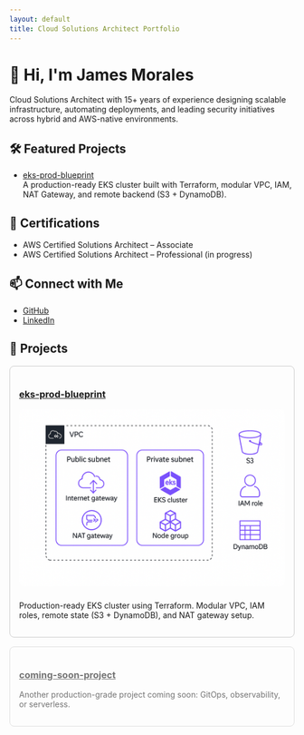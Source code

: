 ```yaml
---
layout: default
title: Cloud Solutions Architect Portfolio
---
```


# 👋 Hi, I'm James Morales

Cloud Solutions Architect with 15+ years of experience designing scalable infrastructure, automating deployments, and leading security initiatives across hybrid and AWS-native environments.

## 🛠️ Featured Projects

- [eks-prod-blueprint](https://github.com/jamesmorales7654/eks-prod-blueprint)  
  A production-ready EKS cluster built with Terraform, modular VPC, IAM, NAT Gateway, and remote backend (S3 + DynamoDB).

## 📜 Certifications

- AWS Certified Solutions Architect – Associate
- AWS Certified Solutions Architect – Professional (in progress)

## 📫 Connect with Me

- [GitHub](https://github.com/jamesmorales7654)
- [LinkedIn](https://linkedin.com/in/jamesmorales7654) <!-- Update this if needed -->

## 🚀 Projects

<div style="display: flex; flex-wrap: wrap; gap: 1rem;">

<div style="flex: 1 1 300px; border: 1px solid #ccc; border-radius: 8px; padding: 1rem;">
  <h3><a href="https://github.com/jamesmorales7654/eks-prod-blueprint" target="_blank">eks-prod-blueprint</a></h3>
  <img src="https://github.com/jamesmorales7654/eks-prod-blueprint/blob/main/architecture.png?raw=true" alt="EKS Architecture Diagram" style="max-width: 100%; border-radius: 8px; margin-bottom: 0.5rem;" />
  <p>Production-ready EKS cluster using Terraform. Modular VPC, IAM roles, remote state (S3 + DynamoDB), and NAT gateway setup.</p>
</div>

  <div style="flex: 1 1 300px; border: 1px solid #ccc; border-radius: 8px; padding: 1rem; opacity: 0.6;">
    <h3><a href="#">coming-soon-project</a></h3>
    <p>Another production-grade project coming soon: GitOps, observability, or serverless.</p>
  </div>

</div>
